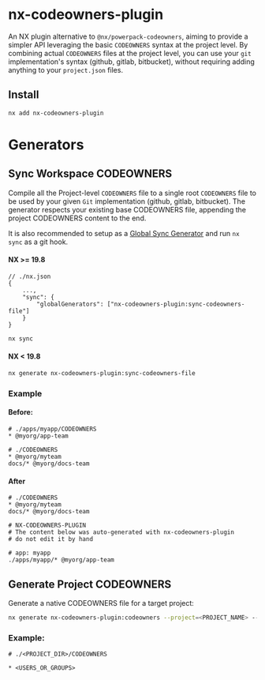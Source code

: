 # nx-codeowners-plugin

An NX plugin alternative to `@nx/powerpack-codeowners`, aiming to provide a simpler API leveraging the basic `CODEOWNERS` syntax at the project level. By combining actual `CODEOWNERS` files at the project level, you can use your `git` implementation's syntax (github, gitlab, bitbucket), without requiring adding anything to your `project.json` files.

## Install

```bash
nx add nx-codeowners-plugin
```

# Generators

## Sync Workspace CODEOWNERS

Compile all the Project-level `CODEOWNERS` file to a single root `CODEOWNERS` file to be used by your given `Git` implementation (github, gitlab, bitbucket). The generator respects your existing base CODEOWNERS file, appending the project CODEOWNERS content to the end.

It is also recommended to setup as a [Global Sync Generator](https://nx.dev/concepts/sync-generators#global-sync-generators) and run `nx sync` as a git hook.

#### NX >= 19.8

```jsonc
// ./nx.json
{
    ...,
    "sync": {
        "globalGenerators": ["nx-codeowners-plugin:sync-codeowners-file"]
    }
}
```

```bash
nx sync
```

#### NX < 19.8

```bash
nx generate nx-codeowners-plugin:sync-codeowners-file
```

### Example

#### Before:

```CODEOWNERS
# ./apps/myapp/CODEOWNERS
* @myorg/app-team
```

```CODEOWNERS
# ./CODEOWNERS
* @myorg/myteam
docs/* @myorg/docs-team
```

#### After

```CODEOWNERS
# ./CODEOWNERS
* @myorg/myteam
docs/* @myorg/docs-team

# NX-CODEOWNERS-PLUGIN
# The content below was auto-generated with nx-codeowners-plugin
# do not edit it by hand

# app: myapp
./apps/myapp/* @myorg/app-team
```

## Generate Project CODEOWNERS

Generate a native CODEOWNERS file for a target project:

```bash
nx generate nx-codeowners-plugin:codeowners --project=<PROJECT_NAME> --owners=<USERS_OR_GROUPS>
```

### Example:

```CODEOWNERS
# ./<PROJECT_DIR>/CODEOWNERS

* <USERS_OR_GROUPS>
```
